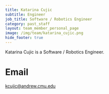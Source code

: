 ```yaml
---
title: Katarina Cujic
subtitle: Engineer
job_title: Software / Robotics Engineer
category: past_staff
layout: team_member_personal_page
image: /img/team/katarina_cujic.png
hide_footer: true
---
```


Katarina Cujic is a Software / Robotics Engineer.

# Email #
kcujic@andrew.cmu.edu
